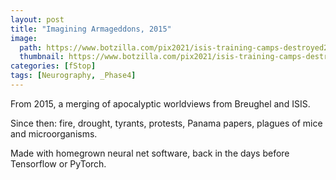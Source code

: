 ```yaml
---
layout: post
title: "Imagining Armageddons, 2015"
image:
  path: https://www.botzilla.com/pix2021/isis-training-camps-destroyed2_BruegelBabel_5e2.png
  thumbnail: https://www.botzilla.com/pix2021/isis-training-camps-destroyed2_BruegelBabel_5e2.png
categories: [fStop]
tags: [Neurography, _Phase4]
---
```


From 2015, a merging of apocalyptic worldviews from Breughel and ISIS.

Since then: fire, drought, tyrants, protests, Panama papers, plagues of mice and microorganisms. 

Made with homegrown neural net software, back in the days before Tensorflow or PyTorch.

